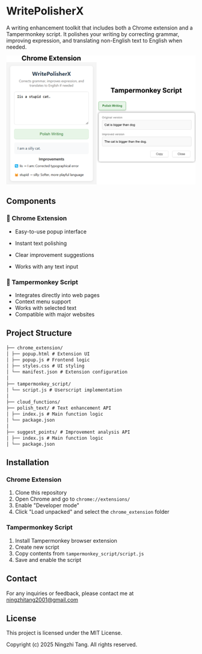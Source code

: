 # WritePolisherX

A writing enhancement toolkit that includes both a Chrome extension and a Tampermonkey script. It polishes your writing by correcting grammar, improving expression, and translating non-English text to English when needed.

<img src="static/combination.png" style="max-width: 100%; width: 680px;" alt="WritePolisherX Screenshot">

## Components

### 🎯 Chrome Extension
- Easy-to-use popup interface
- Instant text polishing

- Clear improvement suggestions
- Works with any text input

### 📝 Tampermonkey Script
- Integrates directly into web pages
- Context menu support
- Works with selected text
- Compatible with major websites

## Project Structure

```
├── chrome_extension/
│ ├── popup.html # Extension UI
│ ├── popup.js # Frontend logic
│ ├── styles.css # UI styling
│ └── manifest.json # Extension configuration
│
├── tampermonkey_script/
│ └── script.js # Userscript implementation
│
├── cloud_functions/
├── polish_text/ # Text enhancement API
│ ├── index.js # Main function logic
│ └── package.json
│
├── suggest_points/ # Improvement analysis API
│ ├── index.js # Main function logic
│ └── package.json
```

## Installation

### Chrome Extension
1. Clone this repository
2. Open Chrome and go to `chrome://extensions/`
3. Enable "Developer mode"
4. Click "Load unpacked" and select the `chrome_extension` folder

### Tampermonkey Script
1. Install Tampermonkey browser extension
2. Create new script
3. Copy contents from `tampermonkey_script/script.js`
4. Save and enable the script

## Contact

For any inquiries or feedback, please contact me at [ningzhitang2001@gmail.com](mailto:ningzhitang2001@gmail.com)

## License

This project is licensed under the MIT License. 

Copyright (c) 2025 Ningzhi Tang. All rights reserved.
